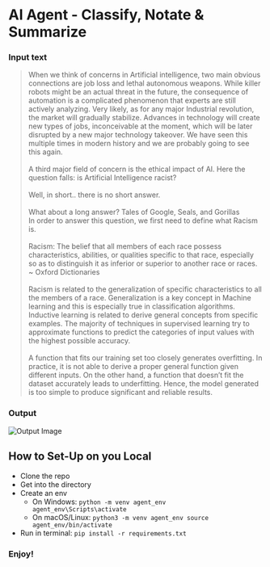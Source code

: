 # AI Agent - Classify, Notate & Summarize

### Input text
> When we think of concerns in Artificial intelligence, two main obvious connections are job loss and lethal autonomous weapons. While killer robots might be an actual threat in the future, the consequence of automation is a complicated phenomenon that experts are still actively analyzing. Very likely, as for any major Industrial revolution, the market will gradually stabilize. Advances in technology will create new types of jobs, inconceivable at the moment, which will be later disrupted by a new major technology takeover. We have seen this multiple times in modern history and we are probably going to see this again. <br><br>A third major field of concern is the ethical impact of AI. Here the question falls: is Artificial Intelligence racist? <br><br>Well, in short.. there is no short answer. <br><br>What about a long answer? Tales of Google, Seals, and Gorillas<br> In order to answer this question, we first need to define what Racism is. <br><br>Racism: The belief that all members of each race possess characteristics, abilities, or qualities specific to that race, especially so as to distinguish it as inferior or superior to another race or races. ~ Oxford Dictionaries <br><br>Racism is related to the generalization of specific characteristics to all the members of a race. Generalization is a key concept in Machine learning and this is especially true in classification algorithms. Inductive learning is related to derive general concepts from specific examples. The majority of techniques in supervised learning try to approximate functions to predict the categories of input values with the highest possible accuracy. <br><br>A function that fits our training set too closely generates overfitting. In practice, it is not able to derive a proper general function given different inputs. On the other hand, a function that doesn’t fit the dataset accurately leads to underfitting. Hence, the model generated is too simple to produce significant and reliable results.

### Output
![Output Image](<https://media-hosting.imagekit.io//b2bfb5cb41724a08/Ai%20agent%20project%20result.jpg?Expires=1837336052&Key-Pair-Id=K2ZIVPTIP2VGHC&Signature=KiRD7k-CkDKPJLrxIDpZmElnKXpjBmLSnpO03SBHhOHKacYBzscH-63yNdjJleo3nB6SThJAug40g9jN~~N~WKLYcwj2UIFJKxCh9uq-k8GFrE66mUbQ9rREQzF5bUfvLB507wpYE3oRquHitTJEFQxgyXFVaKuzh4kRjBcmJQjGrW9FkzZFLJdFj5by-LTjstyOgudA3kjWjmE7b8pK3~jXmKMFV28bUydtEs-xhon3dyDlkYVoGVGmR035wEypO0GUboHq48ShKV8EmvR0FUsU3bTiPtfvWkR79Zoy6jvF0h0ncajDYfyc8xBMLSPCPEISF5J~-YlbUgessQjPhQ__>)

## How to Set-Up on you Local

- Clone the repo
- Get into the directory
- Create an env
  - On Windows: ```python -m venv agent_env agent_env\Scripts\activate```
  - On macOS/Linux: ```python3 -m venv agent_env source agent_env/bin/activate```
- Run in terminal: ```pip install -r requirements.txt```

### Enjoy!
